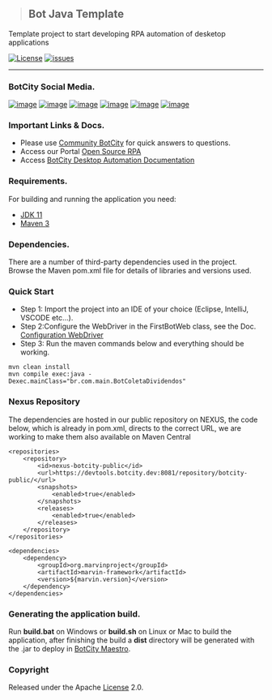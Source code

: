 > ## Bot Java Template
Template project to start developing RPA automation of desketop applications

[![License](http://img.shields.io/:license-apache-blue.svg)](http://www.apache.org/licenses/LICENSE-2.0.html)
[![issues](https://img.shields.io/github/issues/botcity-dev/bot-java-template)](https://github.com/botcity-dev/bot-java-template/issues)


---
### BotCity Social Media.
[![image](https://img.shields.io/badge/LinkedIn-0077B5?style=for-the-badge&logo=linkedin&logoColor=white)](https://www.linkedin.com/company/botcity/mycompany/)
[![image](https://img.shields.io/badge/YouTube-FF0000?style=for-the-badge&logo=youtube&logoColor=white)](https://www.youtube.com/@botcity-dev)
[![image](https://img.shields.io/badge/Twitter-1DA1F2?style=for-the-badge&logo=twitter&logoColor=white)](https://twitter.com/botcitydev)
[![image](https://img.shields.io/badge/Blogger-FF5722?style=for-the-badge&logo=blogger&logoColor=white)](https://blog.botcity.dev/pt-br/)
[![image](https://img.shields.io/badge/Instagram-E4405F?style=for-the-badge&logo=instagram&logoColor=white)](https://www.instagram.com/botcity_dev/)
[![image](https://img.shields.io/badge/Slack-4A154B?style=for-the-badge&logo=slack&logoColor=white)](https://botcity.dev/slack)

### Important Links & Docs.
* Please use [Community BotCity](https://community.botcity.dev/) for quick answers to questions.
* Access our Portal [Open Source RPA](https://www.botcity.dev/)
* Access [BotCity Desktop Automation Documentation](https://documentation.botcity.dev/frameworks/desktop/)

### Requirements.
For building and running the application you need:
- [JDK 11](https://www.oracle.com/java/technologies/javase/jdk11-archive-downloads.html)
- [Maven 3](https://maven.apache.org)

### Dependencies.
There are a number of third-party dependencies used in the project. Browse the Maven pom.xml file for details of libraries and versions used.

### Quick Start
* Step 1: Import the project into an IDE of your choice (Eclipse, IntelliJ, VSCODE etc...).
* Step 2:Configure the WebDriver in the FirstBotWeb class, see the Doc. [Configuration WebDriver](https://documentation.botcity.dev/frameworks/web/configuration/#__tabbed_2_2)
* Step 3: Run the maven commands below and everything should be working.

```
mvn clean install
mvn compile exec:java -Dexec.mainClass="br.com.main.BotColetaDividendos"
```

### Nexus Repository
The dependencies are hosted in our public repository on NEXUS, the code below, which is already in pom.xml, directs to the correct URL, we are working to make them also available on Maven Central
```
<repositories>
    <repository>
        <id>nexus-botcity-public</id>
        <url>https://devtools.botcity.dev:8081/repository/botcity-public/</url>
        <snapshots>
            <enabled>true</enabled>
        </snapshots>
        <releases>
            <enabled>true</enabled>
        </releases>
    </repository>
</repositories>
    
<dependencies>
    <dependency>
        <groupId>org.marvinproject</groupId>
        <artifactId>marvin-framework</artifactId>
        <version>${marvin.version}</version>
    </dependency>
</dependencies>
```

### Generating the application build.
Run **build.bat** on Windows or **build.sh** on Linux or Mac to build the application,
after finishing the build a **dist** directory will be generated with the .jar to
deploy in [BotCity Maestro](https://documentation.botcity.dev/en/maestro/).

### Copyright
Released under the Apache [License](https://www.apache.org/licenses/LICENSE-2.0) 2.0.
